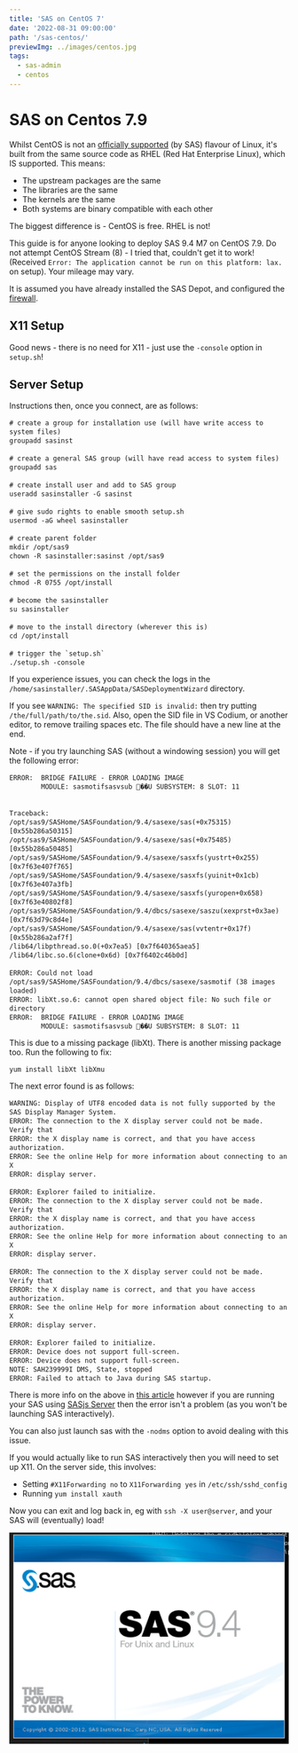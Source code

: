 ```yaml
---
title: 'SAS on CentOS 7'
date: '2022-08-31 09:00:00'
path: '/sas-centos/'
previewImg: ../images/centos.jpg
tags:
  - sas-admin
  - centos
---
```


# SAS on Centos 7.9

Whilst CentOS is not an [officially supported](https://support.sas.com/supportos/list?requestAction=summary&outputView=sasrelease&sasrelease=9.4&platformGroup=UNIX&platformName=all) (by SAS) flavour of Linux, it's built from the same source code as RHEL (Red Hat Enterprise Linux), which IS supported.  This means:

* The upstream packages are the same
* The libraries are the same
* The kernels are the same
* Both systems are binary compatible with each other

The biggest difference is - CentOS is free.  RHEL is not!

This guide is for anyone looking to deploy SAS 9.4 M7 on CentOS 7.9.  Do not attempt CentOS Stream (8) - I tried that, couldn't get it to work! (Received `Error: The application cannot be run on this platform: lax.` on setup).  Your mileage may vary.

It is assumed you have already installed the SAS Depot, and configured the [firewall](https://www.digitalocean.com/community/tutorials/how-to-set-up-a-firewall-using-firewalld-on-centos-7).


## X11 Setup

Good news - there is no need for X11 - just use the `-console` option in `setup.sh`!

## Server Setup

Instructions then, once you connect, are as follows:

```
# create a group for installation use (will have write access to system files)
groupadd sasinst

# create a general SAS group (will have read access to system files)
groupadd sas

# create install user and add to SAS group
useradd sasinstaller -G sasinst

# give sudo rights to enable smooth setup.sh
usermod -aG wheel sasinstaller

# create parent folder
mkdir /opt/sas9
chown -R sasinstaller:sasinst /opt/sas9

# set the permissions on the install folder
chmod -R 0755 /opt/install

# become the sasinstaller
su sasinstaller

# move to the install directory (wherever this is)
cd /opt/install

# trigger the `setup.sh`
./setup.sh -console

```

If you experience issues, you can check the logs in the `/home/sasinstaller/.SASAppData/SASDeploymentWizard` directory.

If you see `WARNING: The specified SID is invalid:` then try putting `/the/full/path/to/the.sid`.  Also, open the SID file in VS Codium, or another editor, to remove trailing spaces etc.  The file should have a new line at the end.


Note - if you try launching SAS (without a windowing session) you will get the following error:

```
ERROR:  BRIDGE FAILURE - ERROR LOADING IMAGE
        MODULE: sasmotifsasvsub ਷��U SUBSYSTEM: 8 SLOT: 11


Traceback:
/opt/sas9/SASHome/SASFoundation/9.4/sasexe/sas(+0x75315) [0x55b286a50315]
/opt/sas9/SASHome/SASFoundation/9.4/sasexe/sas(+0x75485) [0x55b286a50485]
/opt/sas9/SASHome/SASFoundation/9.4/sasexe/sasxfs(yustrt+0x255) [0x7f63e407f765]
/opt/sas9/SASHome/SASFoundation/9.4/sasexe/sasxfs(yuinit+0x1cb) [0x7f63e407a3fb]
/opt/sas9/SASHome/SASFoundation/9.4/sasexe/sasxfs(yuropen+0x658) [0x7f63e40802f8]
/opt/sas9/SASHome/SASFoundation/9.4/dbcs/sasexe/saszu(xexprst+0x3ae) [0x7f63d79c8d4e]
/opt/sas9/SASHome/SASFoundation/9.4/sasexe/sas(vvtentr+0x17f) [0x55b286a2af7f]
/lib64/libpthread.so.0(+0x7ea5) [0x7f640365aea5]
/lib64/libc.so.6(clone+0x6d) [0x7f6402c46b0d]

ERROR: Could not load /opt/sas9/SASHome/SASFoundation/9.4/dbcs/sasexe/sasmotif (38 images loaded)
ERROR: libXt.so.6: cannot open shared object file: No such file or directory
ERROR:  BRIDGE FAILURE - ERROR LOADING IMAGE
        MODULE: sasmotifsasvsub ਷��U SUBSYSTEM: 8 SLOT: 11
```

This is due to a missing package (libXt).  There is another missing package too.  Run the following to fix:

```
yum install libXt libXmu
```

The next error found is as follows:

```
WARNING: Display of UTF8 encoded data is not fully supported by the SAS Display Manager System.
ERROR: The connection to the X display server could not be made. Verify that
ERROR: the X display name is correct, and that you have access authorization.
ERROR: See the online Help for more information about connecting to an X
ERROR: display server.

ERROR: Explorer failed to initialize.
ERROR: The connection to the X display server could not be made. Verify that
ERROR: the X display name is correct, and that you have access authorization.
ERROR: See the online Help for more information about connecting to an X
ERROR: display server.

ERROR: The connection to the X display server could not be made. Verify that
ERROR: the X display name is correct, and that you have access authorization.
ERROR: See the online Help for more information about connecting to an X
ERROR: display server.

ERROR: Explorer failed to initialize.
ERROR: Device does not support full-screen.
ERROR: Device does not support full-screen.
NOTE: SAH239999I DMS, State, stopped
ERROR: Failed to attach to Java during SAS startup.
```

There is more info on the above in [this article](https://communities.sas.com/t5/Administration-and-Deployment/ERROR-Failed-to-attach-to-Java-during-SAS-startup-SAS-9-4-Ubuntu/td-p/526730) however if you are running your SAS using [SASjs Server](https://server.sasjs.io) then the error isn't a problem (as you won't be launching SAS interactively).

You can also just launch sas with the `-nodms` option to avoid dealing with this issue.

If you would actually like to run SAS interactively then you will need to set up X11.  On the server side, this involves:

* Setting `#X11Forwarding no` to `X11Forwarding yes` in `/etc/ssh/sshd_config`
* Running `yum install xauth`

Now you can exit and log back in, eg with `ssh -X user@server`, and your SAS will (eventually) load!

![](../images/centossas.png)
